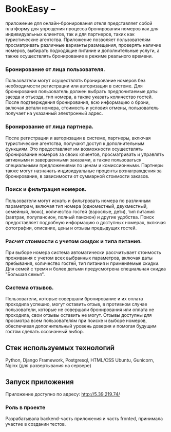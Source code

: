 # BookEasy – 

приложение для онлайн-бронирования отеля представляет собой платформу для упрощения процесса бронирования номеров как для индивидуальных клиентов, так и для партнеров, таких как туристические агентства. Приложение позволяет пользователям просматривать различные варианты размещения, проверять наличие номеров, выбирать подходящие питание и дополнительные услуги, а также осуществлять бронирование в режиме реального времени.

### Бронирование от лица пользователя.
Пользователи могут осуществлять бронирование номеров без необходимости регистрации или авторизации в системе. Для бронирования пользователь должен выбрать предпочитаемые даты заезда и отъезда, тип номера, а также указать количество гостей. После подтверждения бронирования, всю информацию о брони, включая детали номера, стоимость и условия отмены, пользователь получает на указанный электронный адрес.

### Бронирование от лица партнера.
После регистрации и авторизации в системе, партнеры, включая туристические агентства, получают доступ к дополнительным функциям. Это предоставляет им возможности осуществлять бронирование номеров за своих клиентов, просматривать и управлять активными и завершенными заказами, а также пользоваться специальными предложениями по ценам и комиссионными. Партнеры также могут назначать индивидуальные проценты вознаграждения за бронирование, в зависимости от суммарной стоимости заказов.

### Поиск и фильтрация номеров.
Пользователи могут искать и фильтровать номера по различным параметрам, включая тип номера (одноместный, двухместный, семейный, люкс), количество гостей (взрослые, дети), тип питания (завтрак, полупансион, полный пансион) и другие удобства. Поиск предоставляет подробную информацию о доступных номерах, включая фотографии, описание, цены и отзывы предыдущих гостей.

### Расчет стоимости с учетом скидок и типа питания.
При выборе номера система автоматически рассчитывает стоимость проживания с учетом всех выбранных параметров, включая даты пребывания, количество гостей, тип питания и применяемые скидки. Для семей с тремя и более детьми предусмотрена специальная скидка "Большая семья".

### Система отзывов.
Пользователи, которые совершали бронирование и их оплата проходила успешно, могут оставить отзыв, в противном случае пользователи, которые не совершали бронирования или оплата не проходила, свои отзывы оставить не могут. Отзывы доступны для просмотра всем пользователям при поиске и выборе номеров, обеспечивая дополнительный уровень доверия и помогая будущим гостям сделать осознанный выбор.


## Стек используемых технологий

Python, Django Framework, Postgresql, HTML/CSS
Ubuntu, Gunicorn, Nginx (для развертывания на сервере)
 
## Запуск приложения

Приложение доступно по адресу: http://5.39.219.74/



### Роль в проекте

Разрабатывала backend-часть приложения и часть fronted, принимала участие в создании тестов.


